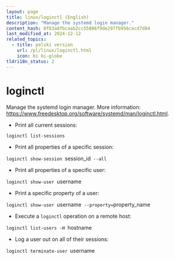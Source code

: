 ```yaml
---
layout: page
title: linux/loginctl (English)
description: "Manage the systemd login manager."
content_hash: 0f83a8fbcaab2cc55886f9de297fb956cecd7d84
last_modified_at: 2024-12-12
related_topics:
  - title: polski version
    url: /pl/linux/loginctl.html
    icon: bi bi-globe
tldri18n_status: 2
---
```

# loginctl

Manage the systemd login manager.
More information: <https://www.freedesktop.org/software/systemd/man/loginctl.html>.

- Print all current sessions:

`loginctl list-sessions`

- Print all properties of a specific session:

`loginctl show-session `<span class="tldr-var badge badge-pill bg-dark-lm bg-white-dm text-white-lm text-dark-dm font-weight-bold">session_id</span>` --all`

- Print all properties of a specific user:

`loginctl show-user `<span class="tldr-var badge badge-pill bg-dark-lm bg-white-dm text-white-lm text-dark-dm font-weight-bold">username</span>

- Print a specific property of a user:

`loginctl show-user `<span class="tldr-var badge badge-pill bg-dark-lm bg-white-dm text-white-lm text-dark-dm font-weight-bold">username</span>` --property=`<span class="tldr-var badge badge-pill bg-dark-lm bg-white-dm text-white-lm text-dark-dm font-weight-bold">property_name</span>

- Execute a `loginctl` operation on a remote host:

`loginctl list-users -H `<span class="tldr-var badge badge-pill bg-dark-lm bg-white-dm text-white-lm text-dark-dm font-weight-bold">hostname</span>

- Log a user out on all of their sessions:

`loginctl terminate-user `<span class="tldr-var badge badge-pill bg-dark-lm bg-white-dm text-white-lm text-dark-dm font-weight-bold">username</span>
